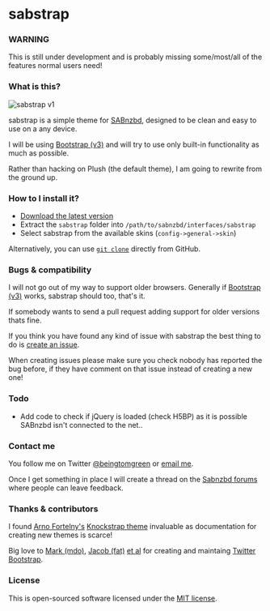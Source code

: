 sabstrap
==================

### WARNING

This is still under development and is probably missing some/most/all of the features normal users need!

### What is this?

![sabstrap v1](http://i.imgur.com/JGwpgOz.png)

sabstrap is a simple theme for [SABnzbd](http://sabnzbd.org/), designed to be clean and easy to use on a any device.

I will be using [Bootstrap (v3)](http://getbootstrap.com/) and will try to use only built-in functionality as much as possible.

Rather than hacking on Plush (the default theme), I am going to rewrite from the ground up.

### How to I install it?

* [Download the latest version](https://github.com/BeingTomGreen/sabstrap/archive/master.zip)
* Extract the `sabstrap` folder into `/path/to/sabnzbd/interfaces/sabstrap`
* Select sabstrap from the available skins (`config->general->skin`)

Alternatively, you can use [`git clone`](https://www.atlassian.com/git/tutorial/git-basics#!clone) directly from GitHub.

### Bugs & compatibility

I will not go out of my way to support older browsers. Generally if [Bootstrap (v3)](http://getbootstrap.com/getting-started/#browsers) works, sabstrap should too, that's it.

If somebody wants to send a pull request adding support for older versions thats fine.

If you think you have found any kind of issue with sabstrap the best thing to do is [create an issue](https://github.com/BeingTomGreen/sabstrap/issues/new).

When creating issues please make sure you check nobody has reported the bug before, if they have comment on that issue instead of creating a new one!

### Todo

- Add code to check if jQuery is loaded (check H5BP) as it is possible SABnzbd isn't connected to the net..

### Contact me

You follow me on Twitter [@beingtomgreen](https://twitter.com/beingtomgreen) or [email me](mailto:tom@beingtomgreen.com).

Once I get something in place I will create a thread on the [Sabnzbd forums](http://forums.sabnzbd.org/) where people can leave feedback.

### Thanks & contributors

I found [Arno Fortelny's](https://twitter.com/aforty) [Knockstrap theme](https://github.com/aforty/sabnzbd-knockstrap) invaluable as documentation for creating new themes is scarce!

Big love to [Mark (mdo)](http://twitter.com/mdo), [Jacob (fat)](http://twitter.com/fat) [et al](https://github.com/twbs/bootstrap/graphs/contributors) for creating and maintaing [Twitter Bootstrap](https://github.com/twbs/bootstrap).

### License

This is open-sourced software licensed under the [MIT license](http://beingtomgreen.mit-license.org/).